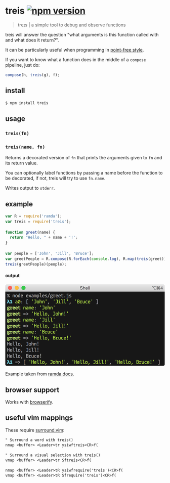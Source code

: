 # treis [![npm version](https://badge.fury.io/js/treis.svg)](http://badge.fury.io/js/treis)

> treɪs | a simple tool to debug and observe functions

treis will answer the question "what arguments is this function called with
and what does it return?".

It can be particularly useful when programming in [point-free
style](http://en.wikipedia.org/wiki/Tacit_programming).

If you want to know what a function does in the middle of a `compose`
pipeline, just do:

```js
compose(h, treis(g), f);
```

## install

```sh
$ npm install treis
```

## usage

### `treis(fn)`
### `treis(name, fn)`

Returns a decorated version of `fn` that prints the arguments given to `fn`
and its return value.

You can optionally label functions by passing a name before the function to
be decorated, if not, treis will try to use `fn.name`.

Writes output to `stderr`.

## example

```js
var R = require('ramda');
var treis = require('treis');

function greet(name) {
  return "Hello, " + name + '!';
}

var people = ['John', 'Jill', 'Bruce'];
var greetPeople = R.compose(R.forEach(console.log), R.map(treis(greet)));
treis(greetPeople)(people);
```

#### output

![](https://raw.githubusercontent.com/raine/treis/media/greet.png)

Example taken from [ramda docs](http://ramdajs.com/docs).

## browser support

Works with [browserify](http://browserify.org/).

## useful vim mappings

These require [surround.vim](https://github.com/tpope/vim-surround):

```viml
" Surround a word with treis()
nmap <buffer> <Leader>tr ysiwftreis<CR>f(

" Surround a visual selection with treis()
vmap <buffer> <Leader>tr Sftreis<CR>f(

nmap <buffer> <Leader>tR ysiwfrequire('treis')<CR>f(
vmap <buffer> <Leader>tR Sfrequire('treis')<CR>f(
```
